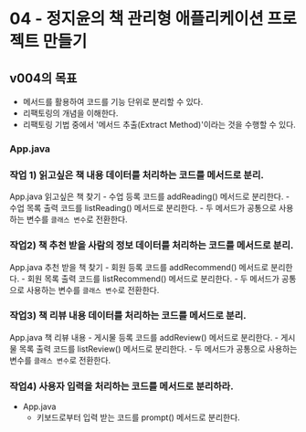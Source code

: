 # 04 - 정지윤의 책 관리형 애플리케이션 프로젝트 만들기

## v004의 목표

- 메서드를 활용하여 코드를 기능 단위로 분리할 수 있다.
- 리팩토링의 개념을 이해한다.
- 리팩토링 기법 중에서 '메서드 추출(Extract Method)'이라는 것을 수행할 수 있다.

### App.java
### 작업 1) 읽고싶은 책 내용 데이터를 처리하는 코드를 메서드로 분리.

App.java 읽고싶은 책 찾기
    - 수업 등록 코드를 addReading() 메서드로 분리한다.
    - 수업 목록 출력 코드를 listReading() 메서드로 분리한다.
    - 두 메서드가 공통으로 사용하는 변수를 `클래스 변수`로 전환한다.


### 작업2) 책 추천 받을 사람의 정보 데이터를 처리하는 코드를 메서드로 분리.

App.java 추천 받을 책 찾기
    - 회원 등록 코드를 addRecommend() 메서드로 분리한다.
    - 회원 목록 출력 코드를 listRecommend() 메서드로 분리한다.
    - 두 메서드가 공통으로 사용하는 변수를 `클래스 변수`로 전환한다.


### 작업3) 책 리뷰 내용 데이터를 처리하는 코드를 메서드로 분리. 

App.java 책 리뷰 내용
    - 게시물 등록 코드를 addReview() 메서드로 분리한다.
    - 게시물 목록 출력 코드를 listReview() 메서드로 분리한다.
    - 두 메서드가 공통으로 사용하는 변수를 `클래스 변수`로 전환한다.

### 작업4) 사용자 입력을 처리하는 코드를 메서드로 분리하라.

- App.java
    - 키보드로부터 입력 받는 코드를 prompt() 메서드로 분리한다.



